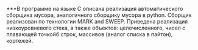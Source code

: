 ***В программе на языке C описана реализация автоматического сборщика мусора, аналогичного сборщику мусора в python. Сборщик реализован по технологии MARK and SWEEP. Приведена реализация низкоуровневого стека, а также объектов: целочисленного, чисел с плавающей точкойб строк, массивов (аналог списка в пайтон), кортежей.
